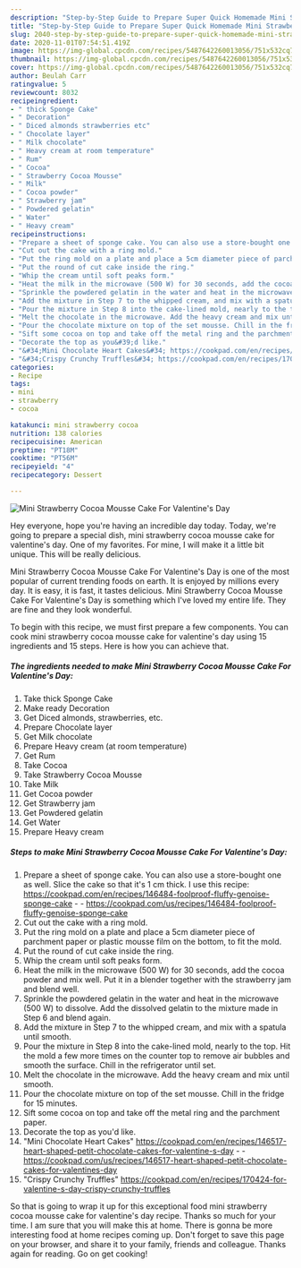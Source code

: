 ```yaml
---
description: "Step-by-Step Guide to Prepare Super Quick Homemade Mini Strawberry Cocoa Mousse Cake For Valentine&amp;#39;s Day"
title: "Step-by-Step Guide to Prepare Super Quick Homemade Mini Strawberry Cocoa Mousse Cake For Valentine&amp;#39;s Day"
slug: 2040-step-by-step-guide-to-prepare-super-quick-homemade-mini-strawberry-cocoa-mousse-cake-for-valentine-and-39-s-day
date: 2020-11-01T07:54:51.419Z
image: https://img-global.cpcdn.com/recipes/5487642260013056/751x532cq70/mini-strawberry-cocoa-mousse-cake-for-valentines-day-recipe-main-photo.jpg
thumbnail: https://img-global.cpcdn.com/recipes/5487642260013056/751x532cq70/mini-strawberry-cocoa-mousse-cake-for-valentines-day-recipe-main-photo.jpg
cover: https://img-global.cpcdn.com/recipes/5487642260013056/751x532cq70/mini-strawberry-cocoa-mousse-cake-for-valentines-day-recipe-main-photo.jpg
author: Beulah Carr
ratingvalue: 5
reviewcount: 8032
recipeingredient:
- " thick Sponge Cake"
- " Decoration"
- " Diced almonds strawberries etc"
- " Chocolate layer"
- " Milk chocolate"
- " Heavy cream at room temperature"
- " Rum"
- " Cocoa"
- " Strawberry Cocoa Mousse"
- " Milk"
- " Cocoa powder"
- " Strawberry jam"
- " Powdered gelatin"
- " Water"
- " Heavy cream"
recipeinstructions:
- "Prepare a sheet of sponge cake. You can also use a store-bought one as well. Slice the cake so that it&#39;s 1 cm thick. I use this recipe: https://cookpad.com/en/recipes/146484-foolproof-fluffy-genoise-sponge-cake  https://cookpad.com/us/recipes/146484-foolproof-fluffy-genoise-sponge-cake"
- "Cut out the cake with a ring mold."
- "Put the ring mold on a plate and place a 5cm diameter piece of parchment paper or plastic mousse film on the bottom, to fit the mold."
- "Put the round of cut cake inside the ring."
- "Whip the cream until soft peaks form."
- "Heat the milk in the microwave (500 W) for 30 seconds, add the cocoa powder and mix well. Put it in a blender together with the strawberry jam and blend well."
- "Sprinkle the powdered gelatin in the water and heat in the microwave (500 W) to dissolve. Add the dissolved gelatin to the mixture made in Step 6 and blend again."
- "Add the mixture in Step 7 to the whipped cream, and mix with a spatula until smooth."
- "Pour the mixture in Step 8 into the cake-lined mold, nearly to the top. Hit the mold a few more times on the counter top to remove air bubbles and smooth the surface. Chill in the refrigerator until set."
- "Melt the chocolate in the microwave. Add the heavy cream and mix until smooth."
- "Pour the chocolate mixture on top of the set mousse. Chill in the fridge for 15 minutes."
- "Sift some cocoa on top and take off the metal ring and the parchment paper."
- "Decorate the top as you&#39;d like."
- "&#34;Mini Chocolate Heart Cakes&#34; https://cookpad.com/en/recipes/146517-heart-shaped-petit-chocolate-cakes-for-valentine-s-day  https://cookpad.com/us/recipes/146517-heart-shaped-petit-chocolate-cakes-for-valentines-day"
- "&#34;Crispy Crunchy Truffles&#34; https://cookpad.com/en/recipes/170424-for-valentine-s-day-crispy-crunchy-truffles"
categories:
- Recipe
tags:
- mini
- strawberry
- cocoa

katakunci: mini strawberry cocoa 
nutrition: 138 calories
recipecuisine: American
preptime: "PT18M"
cooktime: "PT56M"
recipeyield: "4"
recipecategory: Dessert

---
```



![Mini Strawberry Cocoa Mousse Cake For Valentine&#39;s Day](https://img-global.cpcdn.com/recipes/5487642260013056/751x532cq70/mini-strawberry-cocoa-mousse-cake-for-valentines-day-recipe-main-photo.jpg)

Hey everyone, hope you're having an incredible day today. Today, we're going to prepare a special dish, mini strawberry cocoa mousse cake for valentine&#39;s day. One of my favorites. For mine, I will make it a little bit unique. This will be really delicious.

Mini Strawberry Cocoa Mousse Cake For Valentine&#39;s Day is one of the most popular of current trending foods on earth. It is enjoyed by millions every day. It is easy, it is fast, it tastes delicious. Mini Strawberry Cocoa Mousse Cake For Valentine&#39;s Day is something which I've loved my entire life. They are fine and they look wonderful.




To begin with this recipe, we must first prepare a few components. You can cook mini strawberry cocoa mousse cake for valentine&#39;s day using 15 ingredients and 15 steps. Here is how you can achieve that.

<!--inarticleads1-->

##### The ingredients needed to make Mini Strawberry Cocoa Mousse Cake For Valentine&#39;s Day:

1. Take  thick Sponge Cake
1. Make ready  Decoration
1. Get  Diced almonds, strawberries, etc.
1. Prepare  Chocolate layer
1. Get  Milk chocolate
1. Prepare  Heavy cream (at room temperature)
1. Get  Rum
1. Take  Cocoa
1. Take  Strawberry Cocoa Mousse
1. Take  Milk
1. Get  Cocoa powder
1. Get  Strawberry jam
1. Get  Powdered gelatin
1. Get  Water
1. Prepare  Heavy cream




<!--inarticleads2-->

##### Steps to make Mini Strawberry Cocoa Mousse Cake For Valentine&#39;s Day:

1. Prepare a sheet of sponge cake. You can also use a store-bought one as well. Slice the cake so that it&#39;s 1 cm thick. I use this recipe: https://cookpad.com/en/recipes/146484-foolproof-fluffy-genoise-sponge-cake -  - https://cookpad.com/us/recipes/146484-foolproof-fluffy-genoise-sponge-cake
1. Cut out the cake with a ring mold.
1. Put the ring mold on a plate and place a 5cm diameter piece of parchment paper or plastic mousse film on the bottom, to fit the mold.
1. Put the round of cut cake inside the ring.
1. Whip the cream until soft peaks form.
1. Heat the milk in the microwave (500 W) for 30 seconds, add the cocoa powder and mix well. Put it in a blender together with the strawberry jam and blend well.
1. Sprinkle the powdered gelatin in the water and heat in the microwave (500 W) to dissolve. Add the dissolved gelatin to the mixture made in Step 6 and blend again.
1. Add the mixture in Step 7 to the whipped cream, and mix with a spatula until smooth.
1. Pour the mixture in Step 8 into the cake-lined mold, nearly to the top. Hit the mold a few more times on the counter top to remove air bubbles and smooth the surface. Chill in the refrigerator until set.
1. Melt the chocolate in the microwave. Add the heavy cream and mix until smooth.
1. Pour the chocolate mixture on top of the set mousse. Chill in the fridge for 15 minutes.
1. Sift some cocoa on top and take off the metal ring and the parchment paper.
1. Decorate the top as you&#39;d like.
1. &#34;Mini Chocolate Heart Cakes&#34; https://cookpad.com/en/recipes/146517-heart-shaped-petit-chocolate-cakes-for-valentine-s-day -  - https://cookpad.com/us/recipes/146517-heart-shaped-petit-chocolate-cakes-for-valentines-day
1. &#34;Crispy Crunchy Truffles&#34; https://cookpad.com/en/recipes/170424-for-valentine-s-day-crispy-crunchy-truffles




So that is going to wrap it up for this exceptional food mini strawberry cocoa mousse cake for valentine&#39;s day recipe. Thanks so much for your time. I am sure that you will make this at home. There is gonna be more interesting food at home recipes coming up. Don't forget to save this page on your browser, and share it to your family, friends and colleague. Thanks again for reading. Go on get cooking!
